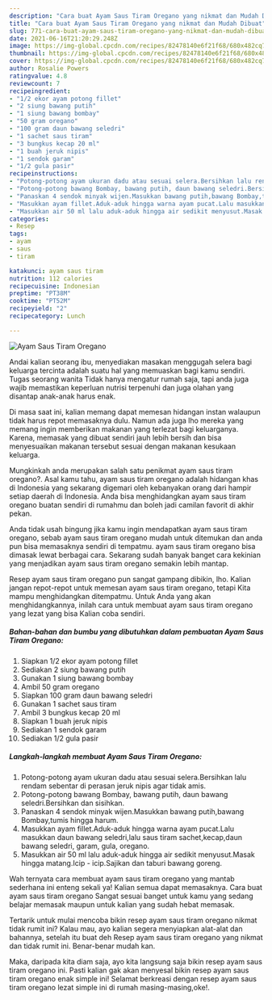 ```yaml
---
description: "Cara buat Ayam Saus Tiram Oregano yang nikmat dan Mudah Dibuat"
title: "Cara buat Ayam Saus Tiram Oregano yang nikmat dan Mudah Dibuat"
slug: 771-cara-buat-ayam-saus-tiram-oregano-yang-nikmat-dan-mudah-dibuat
date: 2021-06-16T21:20:29.248Z
image: https://img-global.cpcdn.com/recipes/82478140e6f21f68/680x482cq70/ayam-saus-tiram-oregano-foto-resep-utama.jpg
thumbnail: https://img-global.cpcdn.com/recipes/82478140e6f21f68/680x482cq70/ayam-saus-tiram-oregano-foto-resep-utama.jpg
cover: https://img-global.cpcdn.com/recipes/82478140e6f21f68/680x482cq70/ayam-saus-tiram-oregano-foto-resep-utama.jpg
author: Rosalie Powers
ratingvalue: 4.8
reviewcount: 7
recipeingredient:
- "1/2 ekor ayam potong fillet"
- "2 siung bawang putih"
- "1 siung bawang bombay"
- "50 gram oregano"
- "100 gram daun bawang seledri"
- "1 sachet saus tiram"
- "3 bungkus kecap 20 ml"
- "1 buah jeruk nipis"
- "1 sendok garam"
- "1/2 gula pasir"
recipeinstructions:
- "Potong-potong ayam ukuran dadu atau sesuai selera.Bersihkan lalu rendam sebentar di perasan jeruk nipis agar tidak amis."
- "Potong-potong bawang Bombay, bawang putih, daun bawang seledri.Bersihkan dan sisihkan."
- "Panaskan 4 sendok minyak wijen.Masukkan bawang putih,bawang Bombay,tumis hingga harum."
- "Masukkan ayam fillet.Aduk-aduk hingga warna ayam pucat.Lalu masukkan daun bawang seledri,lalu saus tiram sachet,kecap,daun bawang seledri, garam, gula, oregano."
- "Masukkan air 50 ml lalu aduk-aduk hingga air sedikit menyusut.Masak hingga matang.Icip - icip.Sajikan dan taburi bawang goreng."
categories:
- Resep
tags:
- ayam
- saus
- tiram

katakunci: ayam saus tiram 
nutrition: 112 calories
recipecuisine: Indonesian
preptime: "PT38M"
cooktime: "PT52M"
recipeyield: "2"
recipecategory: Lunch

---
```



![Ayam Saus Tiram Oregano](https://img-global.cpcdn.com/recipes/82478140e6f21f68/680x482cq70/ayam-saus-tiram-oregano-foto-resep-utama.jpg)

Andai kalian seorang ibu, menyediakan masakan menggugah selera bagi keluarga tercinta adalah suatu hal yang memuaskan bagi kamu sendiri. Tugas seorang  wanita Tidak hanya mengatur rumah saja, tapi anda juga wajib memastikan keperluan nutrisi terpenuhi dan juga olahan yang disantap anak-anak harus enak.

Di masa  saat ini, kalian memang dapat memesan hidangan instan walaupun tidak harus repot memasaknya dulu. Namun ada juga lho mereka yang memang ingin memberikan makanan yang terlezat bagi keluarganya. Karena, memasak yang dibuat sendiri jauh lebih bersih dan bisa menyesuaikan makanan tersebut sesuai dengan makanan kesukaan keluarga. 



Mungkinkah anda merupakan salah satu penikmat ayam saus tiram oregano?. Asal kamu tahu, ayam saus tiram oregano adalah hidangan khas di Indonesia yang sekarang digemari oleh kebanyakan orang dari hampir setiap daerah di Indonesia. Anda bisa menghidangkan ayam saus tiram oregano buatan sendiri di rumahmu dan boleh jadi camilan favorit di akhir pekan.

Anda tidak usah bingung jika kamu ingin mendapatkan ayam saus tiram oregano, sebab ayam saus tiram oregano mudah untuk ditemukan dan anda pun bisa memasaknya sendiri di tempatmu. ayam saus tiram oregano bisa dimasak lewat berbagai cara. Sekarang sudah banyak banget cara kekinian yang menjadikan ayam saus tiram oregano semakin lebih mantap.

Resep ayam saus tiram oregano pun sangat gampang dibikin, lho. Kalian jangan repot-repot untuk memesan ayam saus tiram oregano, tetapi Kita mampu menghidangkan ditempatmu. Untuk Anda yang akan menghidangkannya, inilah cara untuk membuat ayam saus tiram oregano yang lezat yang bisa Kalian coba sendiri.

<!--inarticleads1-->

##### Bahan-bahan dan bumbu yang dibutuhkan dalam pembuatan Ayam Saus Tiram Oregano:

1. Siapkan 1/2 ekor ayam potong fillet
1. Sediakan 2 siung bawang putih
1. Gunakan 1 siung bawang bombay
1. Ambil 50 gram oregano
1. Siapkan 100 gram daun bawang seledri
1. Gunakan 1 sachet saus tiram
1. Ambil 3 bungkus kecap 20 ml
1. Siapkan 1 buah jeruk nipis
1. Sediakan 1 sendok garam
1. Sediakan 1/2 gula pasir




<!--inarticleads2-->

##### Langkah-langkah membuat Ayam Saus Tiram Oregano:

1. Potong-potong ayam ukuran dadu atau sesuai selera.Bersihkan lalu rendam sebentar di perasan jeruk nipis agar tidak amis.
1. Potong-potong bawang Bombay, bawang putih, daun bawang seledri.Bersihkan dan sisihkan.
1. Panaskan 4 sendok minyak wijen.Masukkan bawang putih,bawang Bombay,tumis hingga harum.
1. Masukkan ayam fillet.Aduk-aduk hingga warna ayam pucat.Lalu masukkan daun bawang seledri,lalu saus tiram sachet,kecap,daun bawang seledri, garam, gula, oregano.
1. Masukkan air 50 ml lalu aduk-aduk hingga air sedikit menyusut.Masak hingga matang.Icip - icip.Sajikan dan taburi bawang goreng.




Wah ternyata cara membuat ayam saus tiram oregano yang mantab sederhana ini enteng sekali ya! Kalian semua dapat memasaknya. Cara buat ayam saus tiram oregano Sangat sesuai banget untuk kamu yang sedang belajar memasak maupun untuk kalian yang sudah hebat memasak.

Tertarik untuk mulai mencoba bikin resep ayam saus tiram oregano nikmat tidak rumit ini? Kalau mau, ayo kalian segera menyiapkan alat-alat dan bahannya, setelah itu buat deh Resep ayam saus tiram oregano yang nikmat dan tidak rumit ini. Benar-benar mudah kan. 

Maka, daripada kita diam saja, ayo kita langsung saja bikin resep ayam saus tiram oregano ini. Pasti kalian gak akan menyesal bikin resep ayam saus tiram oregano enak simple ini! Selamat berkreasi dengan resep ayam saus tiram oregano lezat simple ini di rumah masing-masing,oke!.

